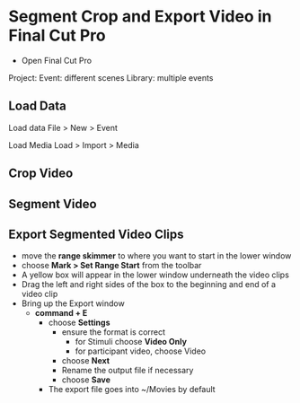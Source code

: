 # Segment Crop and Export Video in Final Cut Pro

- Open Final Cut Pro

Project:
Event: different scenes
Library: multiple events


## Load Data

Load data
File > New > Event

Load Media
Load > Import > Media
## Crop Video

## Segment Video

## Export Segmented Video Clips

- move the **range skimmer** to where you want to start in the lower window  
- choose **Mark > Set Range Start** from the toolbar   
- A yellow box will appear in the lower window underneath the video clips  
- Drag the left and right sides of the box to the beginning and end of a video clip  
- Bring up the Export window  
  - **command + E**  
    - choose **Settings**  
   		- ensure the format is correct  
   		   - for Stimuli choose **Video Only**  
   		   - for participant video, choose Video  
   		- choose **Next**  
   		- Rename the output file if necessary  
   		- choose **Save**  
   	- The export file goes into ~/Movies by default  